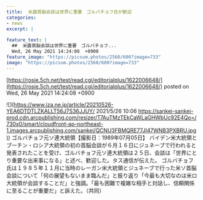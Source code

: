 ```yaml
---
title:  米露首脳会談は世界に重要　ゴルバチョフ氏が歓迎  
categories:
- news
excerpt: |
  
feature_text: |
  ##  米露首脳会談は世界に重要　ゴルバチョフ...
  Wed, 26 May 2021 14:24:08  +0900
feature_image: "https://picsum.photos/2560/600?image=733"
image: "https://picsum.photos/2560/600?image=733"
---
```


[https://rosie.5ch.net/test/read.cgi/editorialplus/1622006648/](https://rosie.5ch.net/test/read.cgi/editorialplus/1622006648/)
posted on Wed, 26 May 2021 14:24:08  +0900

<!--more-->

![](https://www.iza.ne.jp/article/20210526-YEA6DTDTLZKALLT56J7S36JJUY/ 2021/5/26 10:06 [https://sankei-sankei-prod.cdn.arcpublishing.com/resizer/T7AuTMzTEkCaWLaGHWbUc92E4Qo=/730x0/smart/cloudfront-ap-northeast-1.images.arcpublishing.com/sankei/QCNU3FBMQRE77JI47WNB3PXBRU.jpg)](https://sankei-sankei-prod.cdn.arcpublishing.com/resizer/T7AuTMzTEkCaWLaGHWbUc92E4Qo=/730x0/smart/cloudfront-ap-northeast-1.images.arcpublishing.com/sankei/QCNU3FBMQRE77JI47WNB3PXBRU.jpg)) ゴルバチョフ元ソ連大統領【撮影日：1989年07月05日】 バイデン米大統領とプーチン・ロシア大統領の初の首脳会談が６月１６日にジュネーブで行われると発表されたことを受け、ゴルバチョフ元ソ連大統領は２５日、会談は「世界にとり重要な出来事になる」と述べ、歓迎した。タス通信が伝えた。 ゴルバチョフ氏は１９８５年１１月に当時のレーガン米大統領とジュネーブで行った米ソ首脳会談について「何の展望もないまま臨んだ」と振り返り「今最も大切なのは米ロ大統領が会談することだ」と強調。「最も困難で複雑な相手と対話し、信頼関係に至ることが重要だ」と訴えた。（共同）
